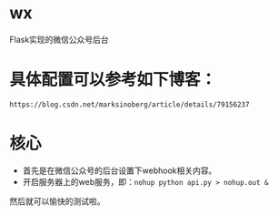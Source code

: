 # wx
Flask实现的微信公众号后台

# 具体配置可以参考如下博客： 
`https://blog.csdn.net/marksinoberg/article/details/79156237`

# 核心

- 首先是在微信公众号的后台设置下webhook相关内容。
- 开启服务器上的web服务，即：`nohup python api.py > nohup.out &`

然后就可以愉快的测试啦。
